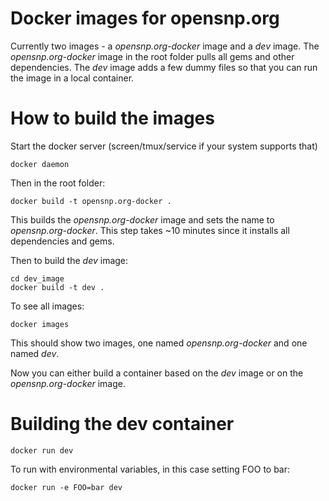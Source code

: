 # Docker images for opensnp.org

Currently two images - a *opensnp.org-docker* image and a *dev* image. The *opensnp.org-docker* image in the root folder pulls all gems and other dependencies. The *dev* image adds a few dummy files so that you can run the image in a local container.

# How to build the images

Start the docker server (screen/tmux/service if your system supports that)

    docker daemon

Then in the root folder:

    docker build -t opensnp.org-docker .

This builds the *opensnp.org-docker* image and sets the name to *opensnp.org-docker*. This step takes ~10 minutes since it installs all dependencies and gems.

Then to build the *dev* image:

    cd dev_image
    docker build -t dev .

To see all images:

    docker images

This should show two images, one named *opensnp.org-docker* and one named *dev*.

Now you can either build a container based on the *dev* image or on the *opensnp.org-docker* image.

# Building the dev container

    docker run dev

To run with environmental variables, in this case setting FOO to bar:

    docker run -e FOO=bar dev


